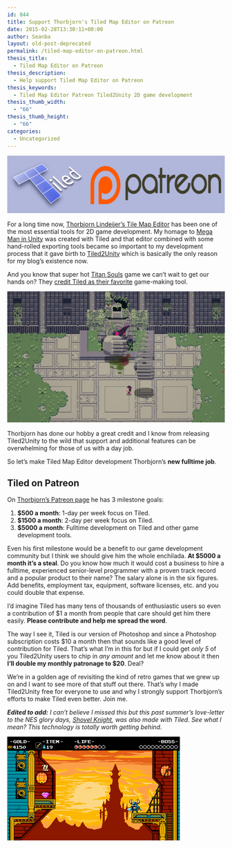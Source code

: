 ```yaml
---
id: 844
title: Support Thorbjorn's Tiled Map Editor on Patreon
date: 2015-02-28T13:30:11+00:00
author: Seanba
layout: old-post-deprecated
permalink: /tiled-map-editor-on-patreon.html
thesis_title:
  - Tiled Map Editor on Patreon
thesis_description:
  - Help support Tiled Map Editor on Patreon
thesis_keywords:
  - Tiled Map Editor Patreon Tiled2Unity 2D game development
thesis_thumb_width:
  - "66"
thesis_thumb_height:
  - "66"
categories:
  - Uncategorized
---
```

<a title="Support Tiled Map Editor on Patreon" href="https://www.patreon.com/bjorn" rel="Support Tiled Map Editor on Patreon"><img title="Support Tiled Map Editor on Patreon" style="border-left-width: 0px; border-right-width: 0px; background-image: none; border-bottom-width: 0px; padding-top: 0px; padding-left: 0px; display: inline; padding-right: 0px; border-top-width: 0px" border="0" alt="Support Tiled Map Editor on Patreon" src="/assets/wp-content/uploads/2015/02/tiled-on-patreon.png" width="640" height="133" /></a>

For a long time now, <a title="Thorbjorn Lindeijer’s Tile Map Editor" href="http://www.mapeditor.org/" rel="Thorbjorn Lindeijer’s Tile Map Editor">Thorbjorn Lindeijer’s Tile Map Editor</a> has been one of the most essential tools for 2D game development. My homage to <a title="Mega Man in Unity" href="{{ '/mega-man-in-unity/' | relative_url }}.html" rel="Mega Man in Unity">Mega Man in Unity</a> was created with Tiled and that editor combined with some hand-rolled exporting tools became so important to my development process that it gave birth to <a title="Tiled2Unity" href="{{ '/tiled2unity/' | relative_url }}" rel="Tiled2Unity">Tiled2Unity</a> which is basically the only reason for my blog’s existence now.

And you know that super hot <a title="Titan Souls" href="http://www.devolverdigital.com/games/view/titan-souls" rel="Titan Souls">Titan Souls</a> game we can’t wait to get our hands on? They <a title="Titan Souls uses Tiled" href="https://jamherald.wordpress.com/2014/04/26/interview-mark-foster-talks-ld48-and-titan-souls-2/" rel="Titan Souls uses Tiled">credit Tiled as their favorite</a> game-making tool.

<a title="Titan Souls" href="http://www.devolverdigital.com/games/view/titan-souls" rel="Titan Souls"><img title="Titan-Souls-Screen-2" style="border-left-width: 0px; border-right-width: 0px; background-image: none; border-bottom-width: 0px; padding-top: 0px; padding-left: 0px; display: inline; padding-right: 0px; border-top-width: 0px" border="0" alt="Titan-Souls-Screen-2" src="/assets/wp-content/uploads/2015/02/Titan-Souls-Screen-2.png" width="530" height="303" /></a>

Thorbjorn has done our hobby a great credit and I know from releasing Tiled2Unity to the wild that support and additional features can be overwhelming for those of us with a day job.

So let’s make Tiled Map Editor development Thorbjorn’s **new fulltime job**.

## Tiled on Patreon

On <a title="Tiled on Patreon" href="https://www.patreon.com/bjorn" rel="Tiled on Patreon">Thorbjorn’s Patreon page</a> he has 3 milestone goals:

  1. **$500 a month**: 1-day per week focus on Tiled. 
  2. **$1500 a month**: 2-day per week focus on Tiled. 
  3. **$5000 a month**: Fulltime development on Tiled and other game development tools. 

Even his first milestone would be a benefit to our game development community but I think we should give him the whole enchilada. **At $5000 a month it’s a steal**. Do you know how much it would cost a business to hire a fulltime, experienced senior-level programmer with a proven track record and a popular product to their name? The salary alone is in the six figures. Add benefits, employment tax, equipment, software licenses, etc. and you could double that expense.

I’d imagine Tiled has many tens of thousands of enthusiastic users so even a contribution of $1 a month from people that care should get him there easily. **Please contribute and help me spread the word**.

The way I see it, Tiled is our version of Photoshop and since a Photoshop subscription costs $10 a month then that sounds like a good level of contribution for Tiled. That’s what I’m in this for but if I could get _only 5_ of you Tiled2Unity users to chip in _any amount_ and let me know about it then **I’ll double my monthly patronage to $20**. Deal?

We’re in a golden age of revisiting the kind of retro games that we grew up on and I want to see more of that stuff out there. That’s why I made Tiled2Unity free for everyone to use and why I strongly support Thorbjorn’s efforts to make Tiled even better. Join me.

_**Edited to add:** I can’t believe I missed this but this past summer’s love-letter to the NES glory days,_ <a title="Shovel Knight" href="http://yachtclubgames.com/shovel-knight/" rel="Shovel Knight"><em>Shovel Knight</em></a>_, was also made with Tiled. See what I mean? This technology is totally worth getting behind._

<img title="Shovel Knight" style="border-top: 0px; border-right: 0px; background-image: none; border-bottom: 0px; padding-top: 0px; padding-left: 0px; border-left: 0px; display: inline; padding-right: 0px" border="0" alt="Shovel Knight" src="/assets/wp-content/uploads/2015/03/shovel-knight1.png" width="400" height="240" />